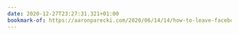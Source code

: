 ```yaml
---
date: 2020-12-27T23:27:31.321+01:00
bookmark-of: https://aaronparecki.com/2020/06/14/14/how-to-leave-facebook
---
```

